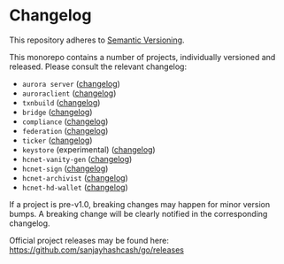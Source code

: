 # Changelog
This repository adheres to [Semantic Versioning](http://semver.org/).

This monorepo contains a number of projects, individually versioned and released. Please consult the relevant changelog:

* `aurora server` ([changelog](./services/aurora/CHANGELOG.md))
* `auroraclient` ([changelog](./clients/auroraclient/CHANGELOG.md))
* `txnbuild` ([changelog](./txnbuild/CHANGELOG.md))
* `bridge` ([changelog](./services/bridge/CHANGELOG.md))
* `compliance` ([changelog](./services/compliance/CHANGELOG.md))
* `federation` ([changelog](./services/federation/CHANGELOG.md))
* `ticker` ([changelog](./services/ticker/CHANGELOG.md))
* `keystore` (experimental) ([changelog](./services/keystore/CHANGELOG.md))
* `hcnet-vanity-gen` ([changelog](./tools/hcnet-vanity-gen/CHANGELOG.md))
* `hcnet-sign` ([changelog](./tools/hcnet-sign/CHANGELOG.md))
* `hcnet-archivist` ([changelog](./tools/hcnet-archivist/CHANGELOG.md))
* `hcnet-hd-wallet` ([changelog](./tools/hcnet-hd-wallet/CHANGELOG.md))

If a project is pre-v1.0, breaking changes may happen for minor version
bumps.  A breaking change will be clearly notified in the corresponding changelog.

Official project releases may be found here: https://github.com/sanjayhashcash/go/releases
